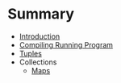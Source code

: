 # Summary

* [Introduction](README.md)
* [Compiling  Running  Program](compiling-running-program.md)
* [Tuples](tuples.md)
* Collections
  * [Maps](maps.md)

